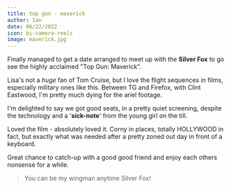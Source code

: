 ```yaml
---
title: top gun - maverick
author: Ian
date: 06/22/2022
icon: bi-camera-reels
image: maverick.jpg
---
```


Finally managed to get a date arranged to meet up with the **Silver Fox** to go see the highly acclaimed "Top Gun: Maverick".

Lisa's not a _huge_ fan of Tom Cruise, but I love the flight sequences in films, especially military ones like this. Between TG and Firefox, with Clint Eastwood, I'm pretty much dying for the ariel footage.

I'm delighted to say we got good seats, in a pretty quiet screening, despite the technology and a '**sick-note**' from the young girl on the till.

Loved the film - absolutely loved it. Corny in places, totally HOLLYWOOD in fact, but exactly what was needed after a pretty zoned out day in front of a keyboard.

Great chance to catch-up with a good good friend and enjoy each others nonsense for a while.

> You can be my wingman anytime Silver Fox!
